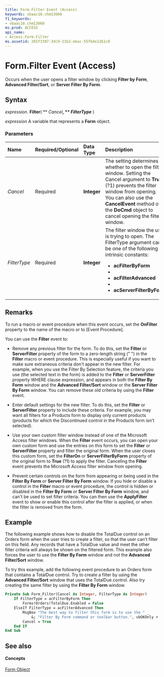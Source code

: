 ```yaml
---
title: Form.Filter Event (Access)
keywords: vbaac10.chm13660
f1_keywords:
- vbaac10.chm13660
ms.prod: ACCESS
api_name:
- Access.Form.Filter
ms.assetid: 265f3397-3dc9-21b3-ebac-55fb4e1261c0
---
```



# Form.Filter Event (Access)

Occurs when the user opens a filter window by clicking  **Filter by Form**,  **Advanced Filter/Sort**, or  **Server Filter By Form**.


## Syntax

 _expression_. **Filter**( ** _Cancel_**, ** _FilterType_** )

 _expression_ A variable that represents a **Form** object.


### Parameters



|**Name**|**Required/Optional**|**Data Type**|**Description**|
|:-----|:-----|:-----|:-----|
| _Cancel_|Required|**Integer**|The setting determines whether to open the filter window. Setting the Cancel argument to  **True** (?1) prevents the filter window from opening. You can also use the **CancelEvent** method of the **DoCmd** object to cancel opening the filter window.|
| _FilterType_|Required|**Integer**|The filter window the user is trying to open. The FilterType argument can be one of the following intrinsic constants:<ul><li><b>acFilterByForm</b><li><li><b>acFilterAdvanced</b><li><li><b>acServerFilterByForm</b></li></ul>|


## Remarks

To run a macro or event procedure when this event occurs, set the  **OnFilter** property to the name of the macro or to [Event Procedure].

You can use the  **Filter** event to:


- Remove any previous filter for the form. To do this, set the  **Filter** or **ServerFilter** property of the form to a zero-length string (" ") in the **Filter** macro or event procedure. This is especially useful if you want to make sure extraneous criteria don't appear in the new filter. For example, when you use the Filter By Selection feature, the criteria you use (the selected text in the form) is added to the **Filter** or **ServerFilter** property WHERE clause expression, and appears in both the **Filter By Form** window and the **Advanced Filter/Sort** window or the **Server Filter By Form** window. You can remove these old criteria by using the **Filter** event.
    
- Enter default settings for the new filter. To do this, set the  **Filter** or **ServerFilter** property to include these criteria. For example, you may want all filters for a Products form to display only current products (products for which the Discontinued control in the Products form isn't selected).
    
- Use your own custom filter window instead of one of the Microsoft Access filter windows. When the  **Filter** event occurs, you can open your own custom form and use the entries on this form to set the **Filter** or **ServerFilter** property and filter the original form. When the user closes this custom form, set the **FilterOn** or **ServerFilterByForm** property of the original form to **True** (?1) to apply the filter. Canceling the **Filter** event prevents the Microsoft Access filter window from opening.
    
- Prevent certain controls on the form from appearing or being used in the  **Filter By Form** or **Server Filter By Form** window. If you hide or disable a control in the **Filter** macro or event procedure, the control is hidden or disabled in the **Filter By Form** or **Server Filter By Form** window, and can't be used to set filter criteria. You can then use the **ApplyFilter** event to show or enable this control after the filter is applied, or when the filter is removed from the form.
    

## Example

The following example shows how to disable the TotalDue control on an Orders form when the user tries to create a filter, so that the user can't filter on this field. Any records that have a TotalDue value and meet the other filter criteria will always be shown on the filtered form. This example also forces the user to use the  **Filter By Form** window and not the **Advanced Filter/Sort** window.

To try this example, add the following event procedure to an Orders form that contains a TotalDue control. Try to create a filter by using the  **Advanced Filter/Sort** window that uses the TotalDue control. Also try creating the same filter by using the **Filter By Form** window.




```vb
Private Sub Form_Filter(Cancel As Integer, FilterType As Integer) 
    If FilterType = acFilterByForm Then 
        Forms!Orders!TotalDue.Enabled = False 
    ElseIf FilterType = acFilterAdvanced Then 
        MsgBox "The best way to filter this form is to use the " _ 
            &; "Filter By Form command or toolbar button.", vbOKOnly + vbInformation 
        Cancel = True 
    End If 
End Sub
```


## See also


#### Concepts


[Form Object](form-object-access.md)

